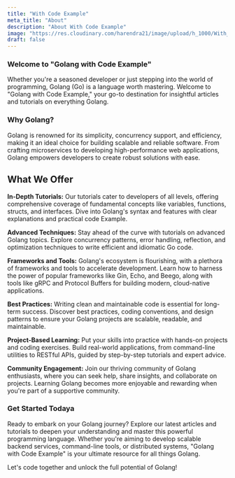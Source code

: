 ```yaml
---
title: "With Code Example"
meta_title: "About"
description: "About With Code Example"
image: "https://res.cloudinary.com/harendra21/image/upload/h_1000/With_Code_Example_pemcaz.png"
draft: false
---
```


### Welcome to "Golang with Code Example"

Whether you're a seasoned developer or just stepping into the world of programming, Golang (Go) is a language worth mastering. Welcome to "Golang with Code Example," your go-to destination for insightful articles and tutorials on everything Golang.

### Why Golang?

Golang is renowned for its simplicity, concurrency support, and efficiency, making it an ideal choice for building scalable and reliable software. From crafting microservices to developing high-performance web applications, Golang empowers developers to create robust solutions with ease.

## What We Offer

**In-Depth Tutorials:** Our tutorials cater to developers of all levels, offering comprehensive coverage of fundamental concepts like variables, functions, structs, and interfaces. Dive into Golang's syntax and features with clear explanations and practical code Example.

**Advanced Techniques:** Stay ahead of the curve with tutorials on advanced Golang topics. Explore concurrency patterns, error handling, reflection, and optimization techniques to write efficient and idiomatic Go code.

**Frameworks and Tools:** Golang's ecosystem is flourishing, with a plethora of frameworks and tools to accelerate development. Learn how to harness the power of popular frameworks like Gin, Echo, and Beego, along with tools like gRPC and Protocol Buffers for building modern, cloud-native applications.

**Best Practices:** Writing clean and maintainable code is essential for long-term success. Discover best practices, coding conventions, and design patterns to ensure your Golang projects are scalable, readable, and maintainable.

**Project-Based Learning:** Put your skills into practice with hands-on projects and coding exercises. Build real-world applications, from command-line utilities to RESTful APIs, guided by step-by-step tutorials and expert advice.

**Community Engagement:** Join our thriving community of Golang enthusiasts, where you can seek help, share insights, and collaborate on projects. Learning Golang becomes more enjoyable and rewarding when you're part of a supportive community.

### Get Started Todaya

Ready to embark on your Golang journey? Explore our latest articles and tutorials to deepen your understanding and master this powerful programming language. Whether you're aiming to develop scalable backend services, command-line tools, or distributed systems, "Golang with Code Example" is your ultimate resource for all things Golang.

Let's code together and unlock the full potential of Golang!